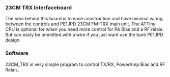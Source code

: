 ### 23CM TRX Interfaceboard

The idea behind this board is to ease construction and have minimal wiring
between the controls and PE1JPD 23CM FM-TRX main unit. The ATTiny CPU is optional
for when you need more control for PA Bias and a RF relais. But can easly be ommitted
with a wire if you just want use the bare PE1JPD design.

### Software

23CM_TRX is very simple program to control TX/RX, PowerAmp Bias and RF Relais. 
